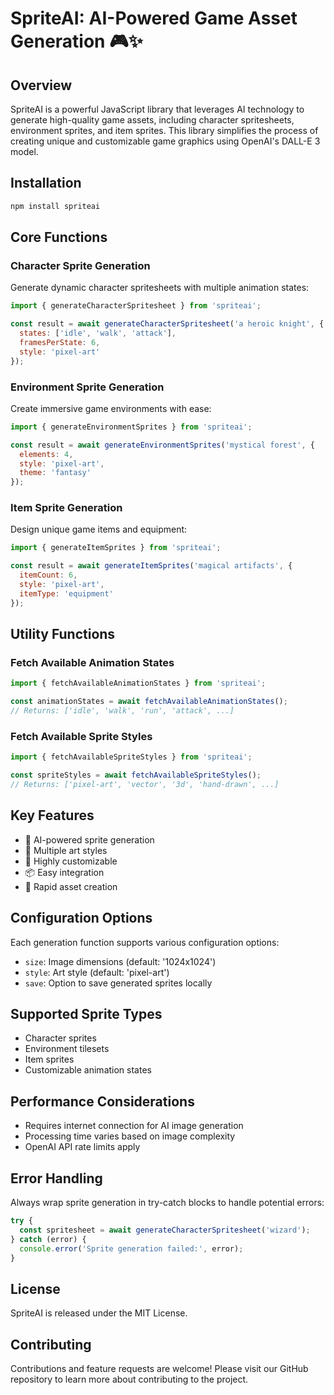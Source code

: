 # SpriteAI: AI-Powered Game Asset Generation 🎮✨

## Overview

SpriteAI is a powerful JavaScript library that leverages AI technology to generate high-quality game assets, including character spritesheets, environment sprites, and item sprites. This library simplifies the process of creating unique and customizable game graphics using OpenAI's DALL-E 3 model.

## Installation

```bash
npm install spriteai
```

## Core Functions

### Character Sprite Generation

Generate dynamic character spritesheets with multiple animation states:

```javascript
import { generateCharacterSpritesheet } from 'spriteai';

const result = await generateCharacterSpritesheet('a heroic knight', {
  states: ['idle', 'walk', 'attack'],
  framesPerState: 6,
  style: 'pixel-art'
});
```

### Environment Sprite Generation

Create immersive game environments with ease:

```javascript
import { generateEnvironmentSprites } from 'spriteai';

const result = await generateEnvironmentSprites('mystical forest', {
  elements: 4,
  style: 'pixel-art',
  theme: 'fantasy'
});
```

### Item Sprite Generation

Design unique game items and equipment:

```javascript
import { generateItemSprites } from 'spriteai';

const result = await generateItemSprites('magical artifacts', {
  itemCount: 6,
  style: 'pixel-art',
  itemType: 'equipment'
});
```

## Utility Functions

### Fetch Available Animation States

```javascript
import { fetchAvailableAnimationStates } from 'spriteai';

const animationStates = await fetchAvailableAnimationStates();
// Returns: ['idle', 'walk', 'run', 'attack', ...]
```

### Fetch Available Sprite Styles

```javascript
import { fetchAvailableSpriteStyles } from 'spriteai';

const spriteStyles = await fetchAvailableSpriteStyles();
// Returns: ['pixel-art', 'vector', '3d', 'hand-drawn', ...]
```

## Key Features

- 🤖 AI-powered sprite generation
- 🎨 Multiple art styles
- 🔧 Highly customizable
- 📦 Easy integration
- 🚀 Rapid asset creation

## Configuration Options

Each generation function supports various configuration options:

- `size`: Image dimensions (default: '1024x1024')
- `style`: Art style (default: 'pixel-art')
- `save`: Option to save generated sprites locally

## Supported Sprite Types

- Character sprites
- Environment tilesets
- Item sprites
- Customizable animation states

## Performance Considerations

- Requires internet connection for AI image generation
- Processing time varies based on image complexity
- OpenAI API rate limits apply

## Error Handling

Always wrap sprite generation in try-catch blocks to handle potential errors:

```javascript
try {
  const spritesheet = await generateCharacterSpritesheet('wizard');
} catch (error) {
  console.error('Sprite generation failed:', error);
}
```

## License

SpriteAI is released under the MIT License.

## Contributing

Contributions and feature requests are welcome! Please visit our GitHub repository to learn more about contributing to the project.